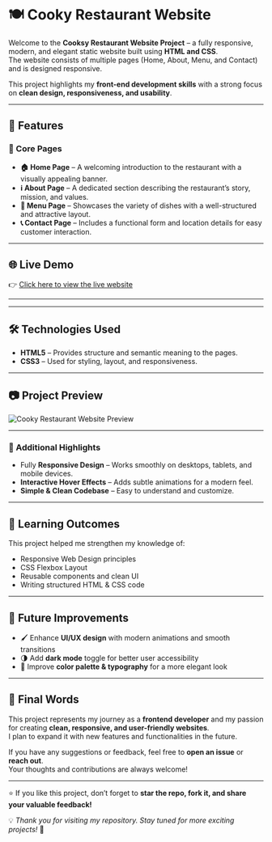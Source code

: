 # 🍽️ Cooky Restaurant Website  

Welcome to the **Cooksy Restaurant Website Project** – a fully responsive, modern, and elegant static website built using **HTML and  CSS**.  
The website consists of multiple pages (Home, About, Menu, and Contact) and is designed responsive. 

This project highlights my **front-end development skills** with a strong focus on **clean design, responsiveness, and usability**.  

---

## 🔹 Features

### 📌 Core Pages
- **🏠 Home Page** – A welcoming introduction to the restaurant with a visually appealing banner.  
- **ℹ️ About Page** – A dedicated section describing the restaurant’s story, mission, and values.  
- **📖 Menu Page** – Showcases the variety of dishes with a well-structured and attractive layout.  
- **📞 Contact Page** – Includes a functional form and location details for easy customer interaction.  


---

## 🌐 Live Demo
👉 [Click here to view the live website](https://awaistabaruk.github.io/Cooksy-resturant-web/index.html)  

---

---

## 🛠️ Technologies Used
- **HTML5** – Provides structure and semantic meaning to the pages.  
- **CSS3** – Used for styling, layout, and responsiveness.    

---

## 📷 Project Preview
![Cooky Restaurant Website Preview](images/LIVE.png) 


---
### 📌 Additional Highlights
- Fully **Responsive Design** – Works smoothly on desktops, tablets, and mobile devices.  
- **Interactive Hover Effects** – Adds subtle animations for a modern feel.  
- **Simple & Clean Codebase** – Easy to understand and customize.   
---


## 📌 Learning Outcomes
This project helped me strengthen my knowledge of:  
- Responsive Web Design principles  
- CSS Flexbox Layout
- Reusable components and clean UI  
- Writing structured HTML & CSS code  

---
## 🎯 Future Improvements
- 🖌️ Enhance **UI/UX design** with modern animations and smooth transitions  
- 🌗 Add **dark mode** toggle for better user accessibility  
- 🎨 Improve **color palette & typography** for a more elegant look  
---

## 📢 Final Words
This project represents my journey as a **frontend developer** and my passion for creating **clean, responsive, and user-friendly websites**.  
I plan to expand it with new features and functionalities in the future.  

If you have any suggestions or feedback, feel free to **open an issue** or **reach out**.  
Your thoughts and contributions are always welcome!  

---

⭐ If you like this project, don’t forget to **star the repo, fork it, and share your valuable feedback!**  

💡 *Thank you for visiting my repository. Stay tuned for more exciting projects!* 🚀  

